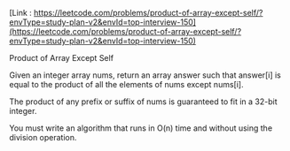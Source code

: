[Link : https://leetcode.com/problems/product-of-array-except-self/?envType=study-plan-v2&envId=top-interview-150](https://leetcode.com/problems/product-of-array-except-self/?envType=study-plan-v2&envId=top-interview-150)

Product of Array Except Self

Given an integer array nums, return an array answer such that answer[i] is equal to the product of all the elements of nums except nums[i].

The product of any prefix or suffix of nums is guaranteed to fit in a 32-bit integer.

You must write an algorithm that runs in O(n) time and without using the division operation.
